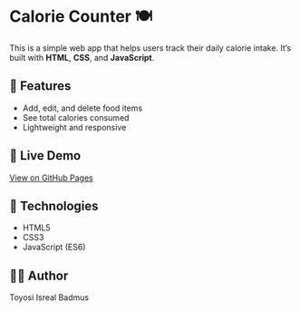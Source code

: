 # Calorie Counter 🍽️

This is a simple web app that helps users track their daily calorie intake. It’s built with **HTML**, **CSS**, and **JavaScript**.

## 🔧 Features

- Add, edit, and delete food items
- See total calories consumed
- Lightweight and responsive

## 🚀 Live Demo

[View on GitHub Pages](https://teewhye.github.io/Calorie-Counter/)

## 📁 Technologies

- HTML5
- CSS3
- JavaScript (ES6)

## 👨‍💻 Author

Toyosi Isreal Badmus
